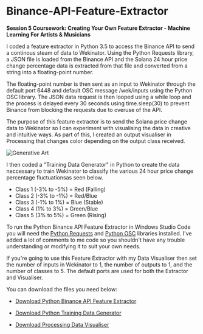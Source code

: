 # Binance-API-Feature-Extractor
**Session 5 Coursework: Creating Your Own Feature Extractor - Machine Learning For Artists &amp; Musicians**

I coded a feature extractor in Python 3.5 to access the Binance API to send a continous steam of data to Wekinator. Using the Python Requests library, a JSON file is loaded from the Binance API and the Solana 24 hour price change percentage data is extracted from that file and converted from a string into a floating-point number. 

The floating-point number is then sent as an input to Wekinator through the default port 6448 and default OSC message /wek/inputs using the Python OSC library. The JSON data request is then looped using a while loop and the process is delayed every 30 seconds using time.sleep(30) to prevent Binance from blocking the requests due to overuse of the API.

The purpose of this feature extractor is to send the Solana price change data to Wekinator so I can experiment with visualising the data in creative and intuitive ways. As part of this, I created an output visualiser in Processing that changes color depending on the output class received.

![Generative Art](https://github.com/cameronsocialhardware/Binance-API-Feature-Extractor/blob/main/Processing-Data-Art.gif)

I then coded a "Training Data Generator" in Python to create the data neccessary to train Wekinator to classify the various 24 hour price change percentage fluctuationsas seen below.

- Class 1 (-3% to -5%) = Red (Falling)
- Class 2 (-3% to -1%) = Red/Blue
- Class 3 (-1% to 1%) = Blue (Stable)
- Class 4 (1% to 3%) = Green/Blue
- Class 5 (3% to 5%) = Green (Rising)

To run the Python Binance API Feature Extractor in Windows Studio Code you will need the [Python Requests](https://docs.python-requests.org/en/latest/) and [Python OSC](https://pypi.org/project/python-osc/) libraries installed. I've added a lot of comments to me code so you shouldn't have any trouble understanding or modifying it to suit your own needs. 

If you're going to use this Feature Extractor with my Data Visualiser then set the number of inputs in Wekinator to 1, the number of outputs to 1, and the number of classes to 5. The default ports are used for both the Extractor and Visualiser.

You can download the files you need below:

- [Download Python Binance API Feature Extractor](https://github.com/cameronsocialhardware/Binance-API-Feature-Extractor/blob/main/Solana-Tracker.py)

- [Download Python Training Data Generator](https://github.com/cameronsocialhardware/Binance-API-Feature-Extractor/blob/main/Training-Data.py)

- [Download Processing Data Visualiser](https://github.com/cameronsocialhardware/Binance-API-Feature-Extractor/blob/main/Classifer-1-Input-Data-Visualisation.pde)



